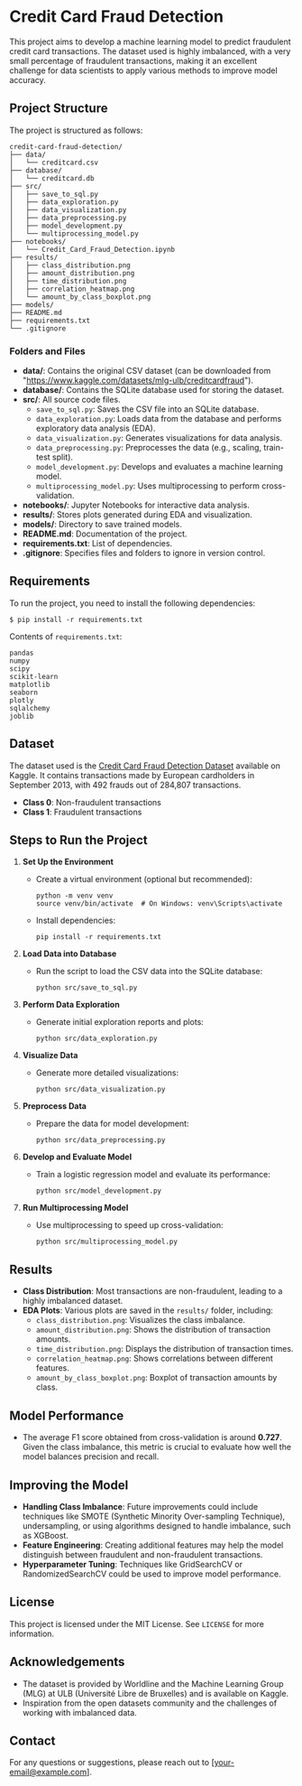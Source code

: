 # Credit Card Fraud Detection

This project aims to develop a machine learning model to predict fraudulent credit card transactions. The dataset used is highly imbalanced, with a very small percentage of fraudulent transactions, making it an excellent challenge for data scientists to apply various methods to improve model accuracy.

## Project Structure

The project is structured as follows:

```
credit-card-fraud-detection/
├── data/
│   └── creditcard.csv
├── database/
│   └── creditcard.db
├── src/
│   ├── save_to_sql.py
│   ├── data_exploration.py
│   ├── data_visualization.py
│   ├── data_preprocessing.py
│   ├── model_development.py
│   └── multiprocessing_model.py
├── notebooks/
│   └── Credit_Card_Fraud_Detection.ipynb
├── results/
│   ├── class_distribution.png
│   ├── amount_distribution.png
│   ├── time_distribution.png
│   ├── correlation_heatmap.png
│   └── amount_by_class_boxplot.png
├── models/
├── README.md
├── requirements.txt
└── .gitignore
```

### Folders and Files

- **data/**: Contains the original CSV dataset (can be downloaded from "https://www.kaggle.com/datasets/mlg-ulb/creditcardfraud").
- **database/**: Contains the SQLite database used for storing the dataset.
- **src/**: All source code files.
  - `save_to_sql.py`: Saves the CSV file into an SQLite database.
  - `data_exploration.py`: Loads data from the database and performs exploratory data analysis (EDA).
  - `data_visualization.py`: Generates visualizations for data analysis.
  - `data_preprocessing.py`: Preprocesses the data (e.g., scaling, train-test split).
  - `model_development.py`: Develops and evaluates a machine learning model.
  - `multiprocessing_model.py`: Uses multiprocessing to perform cross-validation.
- **notebooks/**: Jupyter Notebooks for interactive data analysis.
- **results/**: Stores plots generated during EDA and visualization.
- **models/**: Directory to save trained models.
- **README.md**: Documentation of the project.
- **requirements.txt**: List of dependencies.
- **.gitignore**: Specifies files and folders to ignore in version control.

## Requirements

To run the project, you need to install the following dependencies:

```
$ pip install -r requirements.txt
```

Contents of `requirements.txt`:

```
pandas
numpy
scipy
scikit-learn
matplotlib
seaborn
plotly
sqlalchemy
joblib
```

## Dataset

The dataset used is the [Credit Card Fraud Detection Dataset](https://www.kaggle.com/datasets/mlg-ulb/creditcardfraud) available on Kaggle. It contains transactions made by European cardholders in September 2013, with 492 frauds out of 284,807 transactions.

- **Class 0**: Non-fraudulent transactions
- **Class 1**: Fraudulent transactions

## Steps to Run the Project

1. **Set Up the Environment**
   - Create a virtual environment (optional but recommended):
     ```
     python -m venv venv
     source venv/bin/activate  # On Windows: venv\Scripts\activate
     ```
   - Install dependencies:
     ```
     pip install -r requirements.txt
     ```

2. **Load Data into Database**
   - Run the script to load the CSV data into the SQLite database:
     ```
     python src/save_to_sql.py
     ```

3. **Perform Data Exploration**
   - Generate initial exploration reports and plots:
     ```
     python src/data_exploration.py
     ```

4. **Visualize Data**
   - Generate more detailed visualizations:
     ```
     python src/data_visualization.py
     ```

5. **Preprocess Data**
   - Prepare the data for model development:
     ```
     python src/data_preprocessing.py
     ```

6. **Develop and Evaluate Model**
   - Train a logistic regression model and evaluate its performance:
     ```
     python src/model_development.py
     ```

7. **Run Multiprocessing Model**
   - Use multiprocessing to speed up cross-validation:
     ```
     python src/multiprocessing_model.py
     ```

## Results

- **Class Distribution**: Most transactions are non-fraudulent, leading to a highly imbalanced dataset.
- **EDA Plots**: Various plots are saved in the `results/` folder, including:
  - `class_distribution.png`: Visualizes the class imbalance.
  - `amount_distribution.png`: Shows the distribution of transaction amounts.
  - `time_distribution.png`: Displays the distribution of transaction times.
  - `correlation_heatmap.png`: Shows correlations between different features.
  - `amount_by_class_boxplot.png`: Boxplot of transaction amounts by class.

## Model Performance

- The average F1 score obtained from cross-validation is around **0.727**. Given the class imbalance, this metric is crucial to evaluate how well the model balances precision and recall.

## Improving the Model

- **Handling Class Imbalance**: Future improvements could include techniques like SMOTE (Synthetic Minority Over-sampling Technique), undersampling, or using algorithms designed to handle imbalance, such as XGBoost.
- **Feature Engineering**: Creating additional features may help the model distinguish between fraudulent and non-fraudulent transactions.
- **Hyperparameter Tuning**: Techniques like GridSearchCV or RandomizedSearchCV could be used to improve model performance.

## License

This project is licensed under the MIT License. See `LICENSE` for more information.

## Acknowledgements

- The dataset is provided by Worldline and the Machine Learning Group (MLG) at ULB (Université Libre de Bruxelles) and is available on Kaggle.
- Inspiration from the open datasets community and the challenges of working with imbalanced data.

## Contact

For any questions or suggestions, please reach out to [your-email@example.com].

